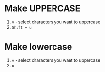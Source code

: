 #                  Make UPPERCASE

1. `v` - select characters you want to uppercase
2. `Shift + u`

#                  Make lowercase

1. `v` - select characters you want to uppercase
2. `u`
